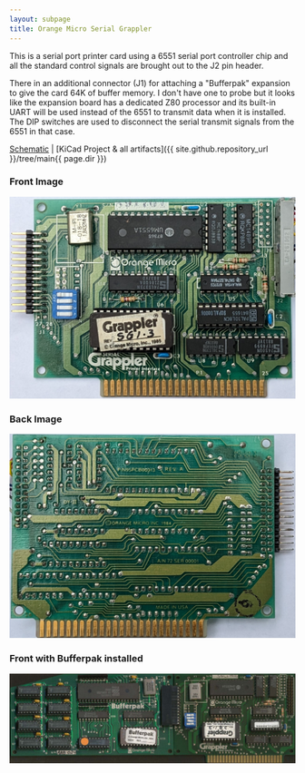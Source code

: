 ```yaml
---
layout: subpage
title: Orange Micro Serial Grappler
---
```

This is a serial port printer card using a 6551 serial port controller chip and all the standard control signals are brought
out to the J2 pin header.

There in an additional connector (J1) for attaching a "Bufferpak" expansion to give the card 64K of buffer memory. I don't
have one to probe but it looks like the expansion board has a dedicated Z80 processor and its built-in UART will be used instead
of the 6551 to transmit data when it is installed. The DIP switches are used to disconnect the serial transmit signals from the
6551 in that case.

[Schematic](Schematic.pdf) | [KiCad Project & all artifacts]({{ site.github.repository_url }}/tree/main{{ page.dir }})



### Front Image

![front](front.jpg)

### Back Image

![back](back.jpg)

### Front with Bufferpak installed

![front](front_with_bufferpak.jpg)
